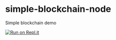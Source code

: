 # simple-blockchain-node
Simple blockchain demo

[![Run on Repl.it](https://repl.it/badge/github/ccapo/simple-bcrypt-blockchain-node)](https://repl.it/github/ccapo/simple-bcrypt-blockchain-node)
